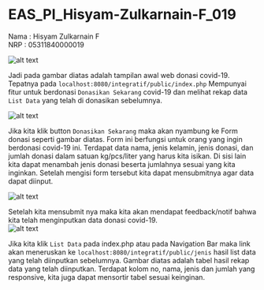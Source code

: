 # EAS_PI_Hisyam-Zulkarnain-F_019

Nama  : Hisyam Zulkarnain F\
NRP   : 05311840000019

![alt text](https://github.com/hisyamzf/EAS_PI_Hisyam_Zulkarnain-F_019/blob/master/img/index_php.png)

Jadi pada gambar diatas adalah tampilan awal web donasi covid-19. 
Tepatnya pada `localhost:8080/integratif/public/index.php`
Mempunyai fitur untuk berdonasi `Donasikan Sekarang` covid-19 dan melihat rekap data `List Data` yang telah di donasikan
sebelumnya.

![alt text](https://github.com/hisyamzf/EAS_PI_Hisyam_Zulkarnain-F_019/blob/master/img/Form_donasi.png)

Jika kita klik button `Donasikan Sekarang` maka akan nyambung ke Form donasi seperti gambar diatas.
Form ini berfungsi untuk orang yang ingin berdonasi covid-19 ini.
Terdapat data nama, jenis kelamin, jenis donasi, dan jumlah donasi dalam satuan kg/pcs/liter yang harus kita isikan.
Di sisi lain kita dapat menambah jenis donasi beserta jumlahnya sesuai yang kita inginkan.
Setelah mengisi form tersebut kita dapat mensubmitnya agar data dapat diinput.

![alt text](https://github.com/hisyamzf/EAS_PI_Hisyam_Zulkarnain-F_019/blob/master/img/Feedback_donasi.png)

Setelah kita mensubmit nya maka kita akan mendapat feedback/notif bahwa kita telah menginputkan data donasi covid-19.  
![alt text](https://github.com/hisyamzf/EAS_PI_Hisyam_Zulkarnain-F_019/blob/master/img/List_Data.png)

Jika kita klik `List Data` pada index.php atau pada Navigation Bar maka link akan meneruskan ke 
`localhost:8080/integratif/public/jenis` hasil list data yang telah diinputkan sebelumnya.
Gambar diatas adalah tabel hasil rekap data yang telah diinputkan.
Terdapat kolom no, nama, jenis dan jumlah yang responsive, kita juga dapat mensortir tabel sesuai keinginan.


